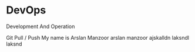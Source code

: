 # DevOps
Development And Operation 

Git Pull / Push
My name is Arslan Manzoor
arslan manzoor
ajskalldn laksndl laksnd


